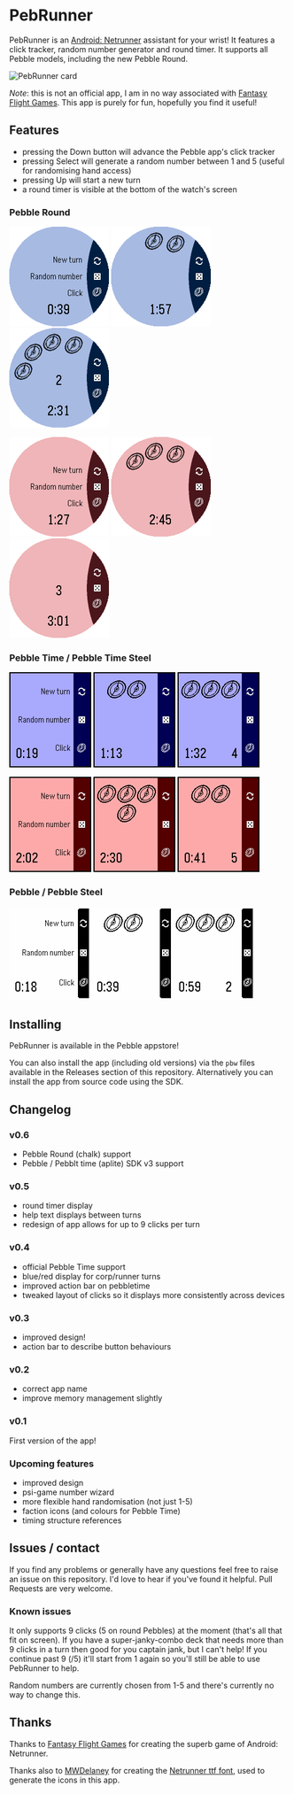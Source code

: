 PebRunner
=========

PebRunner is an
[Android: Netrunner](https://www.fantasyflightgames.com/en/products/android-netrunner-the-card-game/)
assistant for your wrist! It features a click tracker, random number
generator and round timer. It supports all Pebble models, including
the new Pebble Round.

![PebRunner card](http://www.adamnfish.com/assets/images/posts/56/pebble-card.png)

*Note*: this is not an official app, I am in no way associated with
[Fantasy Flight Games](https://www.fantasyflightgames.com/en/index/). This
app is purely for fun, hopefully you find it useful!

## Features

* pressing the Down button will advance the Pebble app's click tracker
* pressing Select will generate a random number between 1 and 5 (useful for randomising hand access)
* pressing Up will start a new turn
* a round timer is visible at the bottom of the watch's screen

### Pebble Round

![New turn](screenshots/new-turn-corp-chalk.png) ![Click tracker](screenshots/clicks-corp-chalk.png) ![Random numbers](screenshots/random-corp-chalk.png)

![New turn](screenshots/new-turn-runner-chalk.png) ![Click tracker](screenshots/clicks-runner-chalk.png) ![Random numbers](screenshots/random-runner-chalk.png)

### Pebble Time / Pebble Time Steel

![New turn](screenshots/new-turn-corp.png) ![Click tracker](screenshots/clicks-corp.png) ![Random numbers](screenshots/random-corp.png)

![New turn](screenshots/new-turn-runner.png) ![Click tracker](screenshots/clicks-runner.png) ![Random numbers](screenshots/random-runner.png)

### Pebble / Pebble Steel

![New turn](screenshots/new-turn.png) ![Click tracker](screenshots/clicks.png) ![Random numbers](screenshots/random.png)

## Installing

PebRunner is available in the Pebble appstore!

You can also install the app (including old versions) via the `pbw`
files available in the Releases section of this repository. Alternatively
you can install the app from source code using the SDK.

## Changelog

### v0.6

* Pebble Round (chalk) support
* Pebble / Pebblt time (aplite) SDK v3 support

### v0.5

* round timer display
* help text displays between turns
* redesign of app allows for up to 9 clicks per turn

### v0.4

* official Pebble Time support
* blue/red display for corp/runner turns
* improved action bar on pebbletime
* tweaked layout of clicks so it displays more consistently across devices

### v0.3

* improved design!
* action bar to describe button behaviours

### v0.2

* correct app name
* improve memory management slightly

### v0.1

First version of the app!

### Upcoming features

* improved design
* psi-game number wizard
* more flexible hand randomisation (not just 1-5)
* faction icons (and colours for Pebble Time)
* timing structure references

## Issues / contact

If you find any problems or generally have any questions feel free to
raise an issue on this repository. I'd love to hear if you've found it
helpful. Pull Requests are very welcome.

### Known issues

It only supports 9 clicks (5 on round Pebbles) at the moment (that's
all that fit on screen). If you have a super-janky-combo deck that
needs more than 9 clicks in a turn then good for you captain jank, but
I can't help! If you continue past 9 (/5) it'll start from 1 again so
you'll still be able to use PebRunner to help.

Random numbers are currently chosen from 1-5 and there's currently no
way to change this.

## Thanks

Thanks to
[Fantasy Flight Games](https://www.fantasyflightgames.com/en/index/)
for creating the superb game of Android: Netrunner.

Thanks also to [MWDelaney](https://github.com/MWDelaney) for creating
the
[Netrunner ttf font](https://github.com/MWDelaney/Netrunner-Icon-Font),
used to generate the icons in this app.
